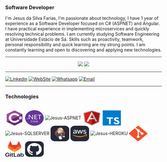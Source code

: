 ### Software Developer

I'm Jesus da Silva Farias, I'm passionate about technology, I have 1 year of experience as a Software Developer focused on C# (ASPNET) and Angular. I have practical experience in implementing microservices and quickly resolving technical problems. I am currently studying Software Engineering at Universidade Estácio de Sá. Skills such as proactivity, teamwork, personal responsibility and quick learning are my strong points. I am constantly learning and open to discovering and applying new technologies.
****
<div align = "center">
  <img height="180em" src="https://github-readme-stats.vercel.app/api?username=jesusfariasdev&show_icons=true&theme=tokyonight&include_all_commits=true&count_private=true"/>
  <img height="180em" src="https://github-readme-stats.vercel.app/api/top-langs/?username=jesusfariasdev&layout=compact&langs_count=6&theme=tokyonight"/>
  
</div>

****

[![Linkedin](https://img.shields.io/badge/LinkedIn-0077B5?logo=linkedin&logoColor=white)](https://www.linkedin.com/in/jesusfariasdev/)
[![WebSite](https://img.shields.io/badge/Website-FF3434?logo=angular&logoColor=white)](https://jesusfarias.dev)
[![Whatsapp](https://img.shields.io/badge/WhatsApp-25D366?logo=whatsapp&logoColor=white)](https://wa.me/5511947169516)
[![Email](https://img.shields.io/badge/Email-grey?logo=mail.ru)](mailto:jesusfarias.dev@gmail.com)

****
### Technologies
<div style="display: inline_block, background-color: white"><br>
  <img align="center" alt="Jesus-C#" height="50" width="60" src="https://raw.githubusercontent.com/devicons/devicon/1119b9f84c0290e0f0b38982099a2bd027a48bf1/icons/csharp/csharp-original.svg">
  <img align="center" alt="Jesus-DOTNET" height="50" width="60" src="https://raw.githubusercontent.com/devicons/devicon/55609aa5bd817ff167afce0d965585c92040787a/icons/dotnetcore/dotnetcore-original.svg">
  <img align="center" alt="Jesus-ASPNET" height="50" width="60"  src="https://softwareasli.com/wp-content/uploads/2019/08/ASP.NET_.png">
<img align="center" alt="Jesus-Angular" height="50" width="60"  src="https://raw.githubusercontent.com/devicons/devicon/55609aa5bd817ff167afce0d965585c92040787a/icons/angularjs/angularjs-original.svg">
<img align="center" alt="Jesus-Typescript" height="50" width="60" src="https://raw.githubusercontent.com/devicons/devicon/55609aa5bd817ff167afce0d965585c92040787a/icons/typescript/typescript-original.svg">  
  <img align="center" alt="Jesus-SQLSERVER" height="50" width="60" src="https://www.svgrepo.com/show/303229/microsoft-sql-server-logo.svg">
<img align="center" alt="Jesus-Jenkins" height="50" width="60"  src="https://raw.githubusercontent.com/tandpfun/skill-icons/59059d9d1a2c092696dc66e00931cc1181a4ce1f/icons/Jenkins-Dark.svg"> 
  <img align="center" alt="Jesus-AWS" height="50" width="60"  src="https://raw.githubusercontent.com/tandpfun/skill-icons/59059d9d1a2c092696dc66e00931cc1181a4ce1f/icons/AWS-Dark.svg"> 
<img align="center" alt="Jesus-HEROKU" height="50" width="60" src="https://icongr.am/devicon/heroku-original-wordmark.svg?size=128&color=currentColor">
<img align="center" alt="Jesus-Git" height="50" width="60" src="https://raw.githubusercontent.com/devicons/devicon/55609aa5bd817ff167afce0d965585c92040787a/icons/git/git-original.svg">
<img align="center" alt="Jesus-Gitlab" height="50" width="60" src="https://raw.githubusercontent.com/devicons/devicon/55609aa5bd817ff167afce0d965585c92040787a/icons/gitlab/gitlab-original-wordmark.svg">
<img align="center" alt="Jesus-Github" height="50" width="60" src="https://raw.githubusercontent.com/tandpfun/skill-icons/59059d9d1a2c092696dc66e00931cc1181a4ce1f/icons/Github-Dark.svg">


  
<div>


